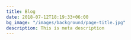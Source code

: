 ```yaml
---
title: Blog
date: 2018-07-12T18:19:33+06:00
bg_image: "/images/background/page-title.jpg"
description: This is meta description
---
```

